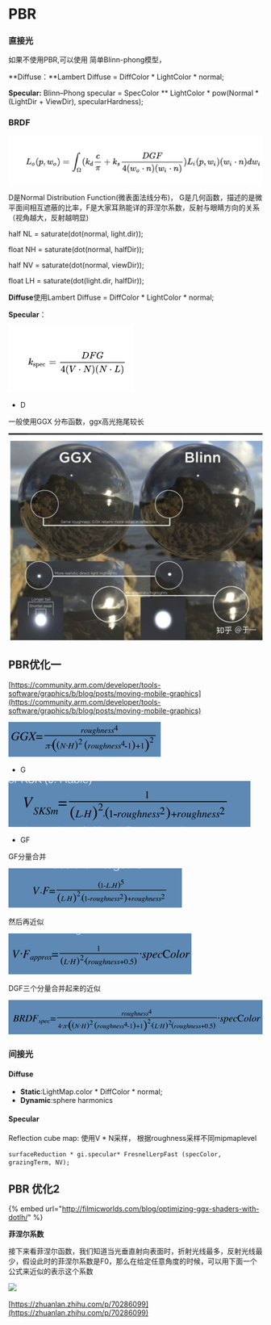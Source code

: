 # PBR

### 直接光

如果不使用PBR,可以使用 简单Blinn-phong模型，

**Diffuse：**Lambert Diffuse = DiffColor \* LightColor \* normal;

**Specular:**  Blinn–Phong specular = SpecColor \*\* LightColor \* pow\(Normal \* \(LightDir + ViewDir\), specularHardness\);

### BRDF



![BRDF&#x65B9;&#x7A0B;](../../.gitbook/assets/image%20%28142%29.png)

D是Normal Distribution Function\(微表面法线分布\)， G是几何函数，描述的是微平面间相互遮蔽的比率，F是大家耳熟能详的菲涅尔系数，反射与眼睛方向的关系（视角越大，反射越明显\)

half NL = saturate\(dot\(normal, light.dir\)\); 

float NH = saturate\(dot\(normal, halfDir\)\); 

half NV = saturate\(dot\(normal, viewDir\)\); 

float LH = saturate\(dot\(light.dir, halfDir\)\);

**Diffuse**使用Lambert Diffuse = DiffColor \* LightColor \* normal;

**Specular**：

![Cook-Torrance&#x6A21;&#x578B;](../../.gitbook/assets/image%20%28145%29.png)

* D

一般使用GGX 分布函数，ggx高光拖尾较长

![GGX&#x4E0E;Blinn&#x5DEE;&#x5F02;](../../.gitbook/assets/image%20%28143%29.png)

## PBR优化一

[https://community.arm.com/developer/tools-software/graphics/b/blog/posts/moving-mobile-graphics](https://community.arm.com/developer/tools-software/graphics/b/blog/posts/moving-mobile-graphics)

![D&#x5206;&#x91CF;\(&#x8003;&#x8651;N,H ,Roughness\)](../../.gitbook/assets/image%20%28148%29.png)

* G

![G&#x5206;&#x91CF;&#xFF08;&#x8003;&#x8651;L, H, roughness\)](../../.gitbook/assets/image%20%28151%29.png)

* GF

GF分量合并

![VF&#x5206;&#x91CF;](../../.gitbook/assets/image%20%28138%29.png)

然后再近似

![](../../.gitbook/assets/image%20%28146%29.png)

DGF三个分量合并起来的近似

![Optimal mobile PBR\(unity&#x4F1A;&#x5C11;&#x4E00;&#x4E2A;PI&#x5206;&#x91CF;\)](../../.gitbook/assets/image%20%28149%29.png)

###  间接光

#### Diffuse

* **Static**:LightMap.color \*  DiffColor  \* normal;
* **Dynamic**:sphere harmonics

#### Specular

Reflection cube map: 使用V \* N采样， 根据roughness采样不同mipmaplevel

```text
surfaceReduction * gi.specular* FresnelLerpFast (specColor, grazingTerm, NV);
```

## PBR 优化2

{% embed url="http://filmicworlds.com/blog/optimizing-ggx-shaders-with-dotlh/" %}



**菲涅尔系数**

接下来看菲涅尔函数，我们知道当光垂直射向表面时，折射光线最多，反射光线最少，假设此时的菲涅尔系数是F0，那么在给定任意角度的时候，可以用下面一个公式来近似的表示这个系数

![](http://avocado.oa.com/fconv/files/201806/21f77d138a89f33621ce4e3f430f8659.files/doc_image_39_w252_h42.jpg)

[https://zhuanlan.zhihu.com/p/70286099](https://zhuanlan.zhihu.com/p/70286099)



